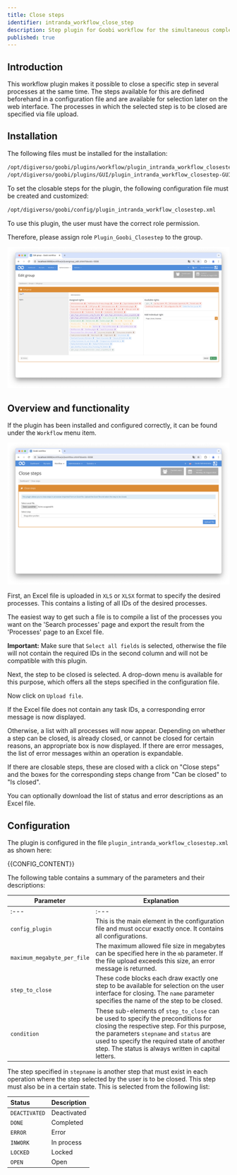 ```yaml
---
title: Close steps
identifier: intranda_workflow_close_step
description: Step plugin for Goobi workflow for the simultaneous completion of several work steps
published: true
---
```


## Introduction
This workflow plugin makes it possible to close a specific step in several processes at the same time. The steps available for this are defined beforehand in a configuration file and are available for selection later on the web interface. The processes in which the selected step is to be closed are specified via file upload.

## Installation
The following files must be installed for the installation:

```bash
/opt/digiverso/goobi/plugins/workflow/plugin_intranda_workflow_closestep.jar
/opt/digiverso/goobi/plugins/GUI/plugin_intranda_workflow_closestep-GUI.jar
```

To set the closable steps for the plugin, the following configuration file must be created and customized:

```bash
/opt/digiverso/goobi/config/plugin_intranda_workflow_closestep.xml
```

To use this plugin, the user must have the correct role permission.

Therefore, please assign role `Plugin_Goobi_Closestep` to the group.

![Correctly assigned role](screen1_en.png)


## Overview and functionality
If the plugin has been installed and configured correctly, it can be found under the `Workflow` menu item.

![User interface of the plugin](screen2_en.png)

First, an Excel file is uploaded in `XLS` or `XLSX` format to specify the desired processes. This contains a listing of all IDs of the desired processes.

The easiest way to get such a file is to compile a list of the processes you want on the 'Search processes' page and export the result from the 'Processes' page to an Excel file.

**Important:** Make sure that `Select all fields` is selected, otherwise the file will not contain the required IDs in the second column and will not be compatible with this plugin.

Next, the step to be closed is selected. A drop-down menu is available for this purpose, which offers all the steps specified in the configuration file.

Now click on `Upload file`.

If the Excel file does not contain any task IDs, a corresponding error message is now displayed.

Otherwise, a list with all processes will now appear. Depending on whether a step can be closed, is already closed, or cannot be closed for certain reasons, an appropriate box is now displayed. If there are error messages, the list of error messages within an operation is expandable.

If there are closable steps, these are closed with a click on "Close steps" and the boxes for the corresponding steps change from "Can be closed" to "Is closed".

You can optionally download the list of status and error descriptions as an Excel file.

## Configuration
The plugin is configured in the file `plugin_intranda_workflow_closestep.xml` as shown here:

{{CONFIG_CONTENT}}

The following table contains a summary of the parameters and their descriptions:

Parameter               | Explanation
------------------------|------------------------------------
| :--- | :--- |
| `config_plugin` | This is the main element in the configuration file and must occur exactly once. It contains all configurations. |
| `maximum_megabyte_per_file` | The maximum allowed file size in megabytes can be specified here in the `mb` parameter. If the file upload exceeds this size, an error message is returned. |
| `step_to_close` | These code blocks each draw exactly one step to be available for selection on the user interface for closing. The `name` parameter specifies the name of the step to be closed. |
| `condition` | These sub-elements of `step_to_close` can be used to specify the preconditions for closing the respective step. For this purpose, the parameters `stepname` and `status` are used to specify the required state of another step. The status is always written in capital letters. |

The step specified in `stepname` is another step that must exist in each operation where the step selected by the user is to be closed. This step must also be in a certain state. This is selected from the following list:

| Status | Description |
| :--- | :--- |
| `DEACTIVATED` | Deactivated |
| `DONE` | Completed |
| `ERROR` | Error |
| `INWORK` | In process |
| `LOCKED` | Locked |
| `OPEN` | Open |

